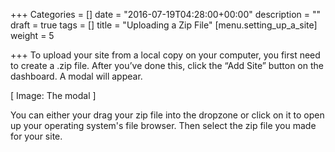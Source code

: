 +++
Categories = []
date = "2016-07-19T04:28:00+00:00"
description = ""
draft = true
tags = []
title = "Uploading a Zip File"
[menu.setting_up_a_site]
weight = 5

+++
To upload your site from a local copy on your computer, you first need to create a .zip file. After you’ve done this, click the “Add Site” button on the dashboard. A modal will appear.

[ Image: The modal ] 

You can either your drag your zip file into the dropzone or click on it to open up your operating system's file browser. Then select the zip file you made for your site.
